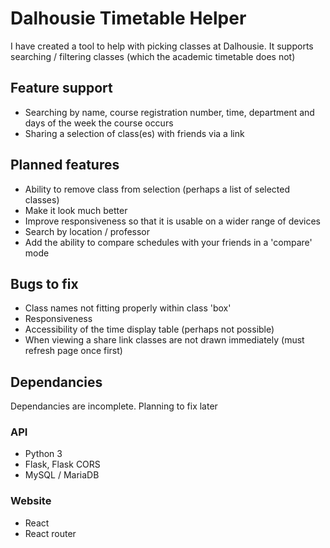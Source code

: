 # Dalhousie Timetable Helper

I have created a tool to help with picking classes at Dalhousie.
It supports searching / filtering classes (which the academic timetable does not)

## Feature support
- Searching by name, course registration number, time, department and days of the week the course occurs
- Sharing a selection of class(es) with friends via a link

## Planned features
- Ability to remove class from selection (perhaps a list of selected classes)
- Make it look much better
- Improve responsiveness so that it is usable on a wider range of devices
- Search by location / professor
- Add the ability to compare schedules with your friends in a 'compare' mode

## Bugs to fix
- Class names not fitting properly within class 'box'
- Responsiveness
- Accessibility of the time display table (perhaps not possible)
- When viewing a share link classes are not drawn immediately (must refresh page once first)

## Dependancies
Dependancies are incomplete. Planning to fix later

### API
- Python 3
- Flask, Flask CORS
- MySQL / MariaDB

### Website
- React
- React router

